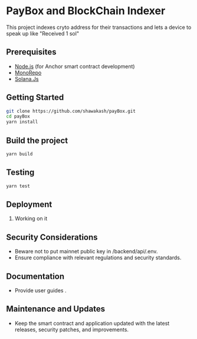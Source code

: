 # PayBox and BlockChain Indexer

This project indexes cryto address for their transactions and lets a device to speak up like "Received 1 sol"

## Prerequisites

- [Node.js](https://nodejs.org/) (for Anchor smart contract development)
- [MonoRepo](https://turbo.build/repo/docs)
- [Solana.Js](https://docs.solana.com/)

## Getting Started

```bash
git clone https://github.com/shawakash/payBox.git
cd payBox
yarn install
```

## Build the project

```bash
yarn build
```

## Testing

```bash
yarn test
```

## Deployment

1. Working on it

## Security Considerations

- Beware not to put mainnet public key in /backend/api/.env.
- Ensure compliance with relevant regulations and security standards.

## Documentation

- Provide user guides .

## Maintenance and Updates

- Keep the smart contract and application updated with the latest releases, security patches, and improvements.

